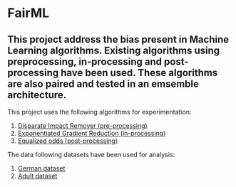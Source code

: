 # FairML

## This project address the bias present in Machine Learning algorithms. Existing algorithms using preprocessing, in-processing and post-processing have been used. These algorithms are also paired and tested in an emsemble architecture.

This project uses the following algorithms for experimentation:
1. [Disparate Impact Remover (pre-processing)](https://arxiv.org/abs/1412.3756)
2. [Exponentiated Gradient Reduction (in-processing)](https://proceedings.mlr.press/v80/agarwal18a.html)
3. [Equalized odds (post-processing)](https://arxiv.org/abs/2006.04292)


The data following datasets have been used for analysis:
1. [German dataset](https://aif360.readthedocs.io/en/latest/modules/generated/aif360.datasets.GermanDataset.html)
2. [Adult dataset](https://aif360.readthedocs.io/en/latest/modules/generated/aif360.datasets.AdultDataset.html)
